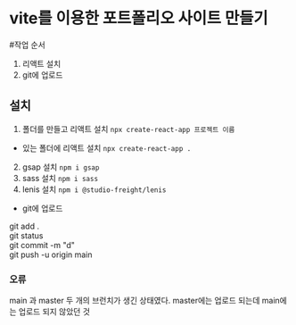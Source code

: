 # vite를 이용한 포트폴리오 사이트 만들기

#작업 순서 
1. 리액트 설치
2. git에 업로드

## 설치
1. 폴더를 만들고 리액트 설치 `npx create-react-app 프로젝트 이름`
- 있는 폴더에 리액트 설치 `npx create-react-app .`
2. gsap 설치 `npm i gsap`
3. sass 설치 `npm i sass`
4. lenis 설치 `npm i @studio-freight/lenis`

- git에 업로드

git add .   
git status    
git commit -m "d"    
git push -u origin main    

### 오류 

main 과 master 두 개의 브런치가 생긴 상태였다. 
master에는 업로드 되는데 main에는 업로드 되지 않았던 것